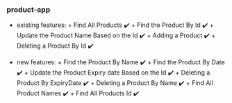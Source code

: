 ### product-app 
+ existing features:
       + Find All Products :heavy_check_mark:
       + Find the Product By Id :heavy_check_mark:
       + Update the Product Name Based on the Id :heavy_check_mark:
       + Adding a Product :heavy_check_mark:
       + Deleting a Product By Id :heavy_check_mark:

+ new features: 
      + Find the Product By Name :heavy_check_mark:
      + Find the Product By Date :heavy_check_mark:
      + Update the Product Expiry date Based on the Id :heavy_check_mark:
      + Deleting a Product By ExpiryDate :heavy_check_mark:
      + Deleting a Product By Name :heavy_check_mark:
      + Find All Product Names :heavy_check_mark:
      + Find All Products Id :heavy_check_mark:




 


 
